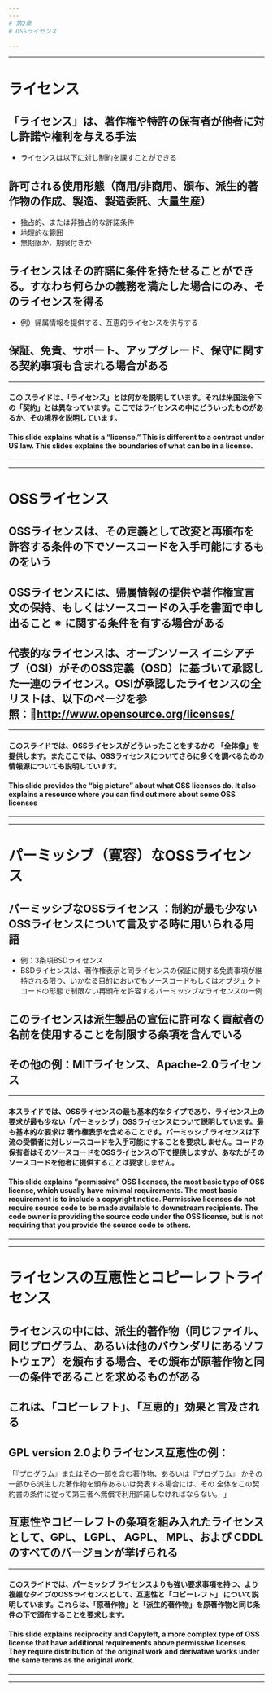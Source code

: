 ```yaml
---
---
# 第2章
# OSSライセンス

---
```

---
# ライセンス

## 「ライセンス」は、著作権や特許の保有者が他者に対し許諾や権利を与える手法
  * ライセンスは以下に対し制約を課すことができる

## 許可される使用形態（商用/非商用、頒布、派生的著作物の作成、製造、製造委託、大量生産）
  * 独占的、または非独占的な許諾条件
  * 地理的な範囲
  * 無期限か、期限付きか

## ライセンスはその許諾に条件を持たせることができる。すなわち何らかの義務を満たした場合にのみ、そのライセンスを得る
  * 例）帰属情報を提供する、互恵的ライセンスを供与する

## 保証、免責、サポート、アップグレード、保守に関する契約事項も含まれる場合がある

---
#### この スライドは、「ライセンス」とは何かを説明しています。それは米国法令下の「契約」とは異なっています。ここではライセンスの中にどういったものがあるか、その境界を説明しています。

#### This slide explains what is a “license.” This is different to a contract under US law. This slides explains the boundaries of what can be in a license.

---
---
# OSSライセンス 

## OSSライセンスは、その定義として改変と再頒布を許容する条件の下でソースコードを入手可能にするものをいう

## OSSライセンスには、帰属情報の提供や著作権宣言文の保持、もしくはソースコードの入手を書面で申し出ること ※ に関する条件を有する場合がある

## 代表的なライセンスは、オープンソース イニシアチブ（OSI）がそのOSS定義（OSD）に基づいて承認した一連のライセンス。OSIが承認したライセンスの全リストは、以下のページを参照：http://www.opensource.org/licenses/

---
#### このスライドでは、OSSライセンスがどういったことをするかの 「全体像」を提供します。またここでは、OSSライセンスについてさらに多くを調べるための情報源についても説明しています。

#### This slide provides the “big picture” about what OSS licenses do. It also explains a resource where you can find out more about some OSS licenses

---
---
# パーミッシブ（寛容）なOSSライセンス

## パーミッシブなOSSライセンス ：制約が最も少ないOSSライセンスについて言及する時に用いられる用語
  * 例：3条項BSDライセンス
  * BSDライセンスは、著作権表示と同ライセンスの保証に関する免責事項が維持される限り、いかなる目的においてもソースコードもしくはオブジェクト コードの形態で制限ない再頒布を許容するパーミッシブなライセンスの一例 

## このライセンスは派生製品の宣伝に許可なく貢献者の名前を使用することを制限する条項を含んでいる

## その他の例：MITライセンス、Apache-2.0ライセンス

---
#### 本スライドでは、OSSライセンスの最も基本的なタイプであり、ライセンス上の要求が最も少ない「パーミッシブ」OSSライセンスについて説明しています。最も基本的な要求は 著作権表示を含めることです。パーミッシブ ライセンスは下流の受領者に対しソースコードを入手可能にすることを要求しません。コードの保有者はそのソースコードをOSSライセンスの下で提供しますが、あなたがそのソースコードを他者に提供することは要求しません。

#### This slide explains ”permissive” OSS licenses, the most basic type of OSS license, which usually have minimal requirements. The most basic requirement is to include a copyright notice. Permissive licenses do not require source code to be made available to downstream recipients. The code owner is providing the source code under the OSS license, but is not requiring that you provide the source code to others.  


---
---
# ライセンスの互恵性とコピーレフトライセンス

## ライセンスの中には、派生的著作物（同じファイル、同じプログラム、あるいは他のバウンダリにあるソフトウェア）を頒布する場合、その頒布が原著作物と同一の条件であることを求めるものがある

## これは、「コピーレフト」、「互恵的」効果と言及される

## GPL version 2.0よりライセンス互恵性の例：
「『プログラム』またはその一部を含む著作物、あるいは『プログラム』 かその一部から派生した著作物を頒布あるいは発表する場合には、その 全体をこの契約書の条件に従って第三者へ無償で利用許諾しなければならない。 」

## 互恵性やコピーレフトの条項を組み入れたライセンスとして、GPL、 LGPL、 AGPL、 MPL、および CDDLのすべてのバージョンが挙げられる 

---
#### このスライドでは、パーミッシブ ライセンスよりも強い要求事項を持つ、より複雑なタイプのOSSライセンスとして、互恵性と「コピーレフト」 について説明しています。これらは、「原著作物」と「派生的著作物」を原著作物と同じ条件の下で頒布することを要求します。

#### This slide explains reciprocity and Copyleft, a more complex type of OSS license that have additional requirements above permissive licenses. They require distribution of the original work and derivative works under the same terms as the original work.



---
---


